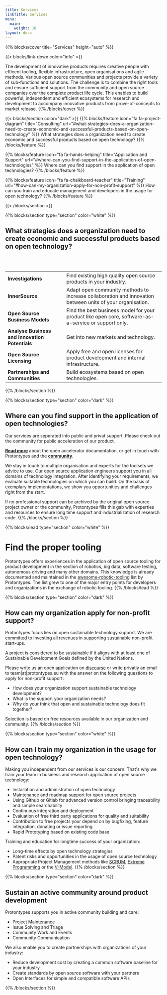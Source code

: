 ```yaml
---
title: Services
linkTitle: Services
menu:
  main:
    weight: 10
layout: docs
---
```


{{% blocks/cover title="Services" height="auto" %}}

{{< blocks/link-down color="info" >}}

The development of innovative products requires creative people with efficent tooling, flexible infrastructure, open organisations and agile methods. Various open source communities and projects provide a variety of sub-functions and solutions. The challenge is to combine the right tools and ensure sufficient support from the community and open source companies over the complete product life cycle. This enables to build powerful, independent and efficient ecosystems for research and development to accompany innovative products from prove-of-concepts to market release.
{{% /blocks/cover %}}

{{< blocks/section color="dark" >}}
{{% blocks/feature icon="fa fa-project-diagram" title="Consulting" url="#what-strategies-does-a-organization-need-to-create-economic-and-successful-products-based-on-open-technology" %}}
What strategies does a organization need to create economic and successful products based on open technology? {{% /blocks/feature %}}

{{% blocks/feature icon="fa fa-hands-helping" title="Application and Support" url="#where-can-you-find-support-in-the-application-of-open-technologies" %}}
Where can you find support in the application of open technologies?
{{% /blocks/feature %}}

{{% blocks/feature icon="fa fa-chalkboard-teacher" title="Training" url="#how-can-my-organization-apply-for-non-profit-support" %}}
How can you train and educate management and developers in the usage for open technology?
{{% /blocks/feature %}}



{{< /blocks/section >}}

{{% blocks/section type="section" color="white" %}}
## What strategies does a organization need to create economic and successful products based on open technology?

<br>
&nbsp      
<br/>

<table>
  <tr>
   <td><strong>Investigations</strong>
   </td>
   <td>Find existing high quality open source products in your industry.
   </td>
  </tr>
  <tr>
   <td><strong>InnerSource</strong>
   </td>
   <td>Adapt open community methods to increase collaboration and innovation between units of your organisation.
   </td>
  </tr>
  <tr>
   <td><strong>Open Source Business Models</strong>
   </td>
   <td>Find the best business model for your product like open core, software-as-a-service or support only.
   </td>
  </tr>
  <tr>
   <td><strong>Analyse Business and Innovation Potentials</strong>
   </td>
   <td>Get into new markets and technology.
   </td>
  </tr>
  <tr>
   <td><strong>Open Source Licensing</strong>
   </td>
   <td>Apply free and open licenses for product development and internal infrastructure.
   </td>
  </tr>
  <tr>
   <td><strong>Partnerships and Communities</strong>
   </td>
   <td>Build ecosystems based on open technologies.
   </td>
  </tr>
</table>
        

{{% /blocks/section %}}

{{% blocks/section type="section" color="dark" %}}
## Where can you find support in the application of open technologies?

Our services are seperated into public and privat support. Please check out the community for public acceleration of our product.

[**Read more**](/services/consulting/) about the open accelerator documentation, or get in touch with Protontypes and the [**community**](/community/).

 We stay in touch to multiple organisation and experts for the toolsets we advice to use. Our open source application engineers support you in all domains of technology integration. After identifying your requirements, we evaluate suitable technologies on which you can build. On the basis of exemplary implementations, we show you opportunities and challenges right from the start.

If no professional support can be archived by the original open source project owner or the community, Protontypes fills this gab with experties and resources to ensure long time support and industrialization of research code. 
{{% /blocks/section %}}


{{% blocks/lead type="section" color="white" %}}
# Find the proper tooling

Protontypes offers experiences in the application of open source tooling for product development in the section of robotics, big data, software testing, autonomous driving and many other domains.
This knowledge is already documented and maintained in the [awesome-robotic-tooling](https://github.com/Ly0n/awesome-robotic-tooling) list by Protontypes.
The list grew to one of the major entry points for developers and organizations in the exchange of robotic tooling.
{{% /blocks/lead %}}


{{% blocks/section type="section" color="dark" %}}
## How can my organization apply for non-profit support?

Protontypes focus lies on open sustainable technology support. We are committed to investing all revenues in supporting sustainable non-profit start-ups.

A project is considered to be sustainable if it aligns with at least one of Sustainable Development Goals defined by the United Nations.

Please write us an open application on [discourse](https://discourse.protontypes.eu/c/project-proposals-and-applications) or write privatly an email to team|at|protontypes.eu with the answer on the following questions to apply for non-profit support:

* How does your organization support sustainable technology development?
* What is the support your organization needs?
* Why do your think that open and sustainable technology does fit together?

Selection is based on free resources available in our organization and community.
{{% /blocks/section %}}


{{% blocks/section type="section" color="white" %}}
## How can I train my organization in the usage for open technology?
Making you independent from our services is our concern. That's why we train your team in business and research application of open source technology:

* Installation and administration of open technology
* Maintenance and roadmap support for open source projects 
* Using Github or Gitlab for advanced version control bringing traceability and simple searchability
* Continuous integration and deployment 
* Evaluation of free third party applications for quality and suitability
* Contribution to free projects your depend on by bugfixing, feature integration, donating or issue reporting
* Rapid Prototyping based on existing code base


Training and education for longtime success of your organization:

* Long-time effects by open technology strategies
* Patent risks and opportunities in the usage of open source technology
* Appropriate Project Management methods like [SCRUM](https://www.scrumguides.org/scrum-guide.html), [Extreme Programming](http://www.extremeprogramming.org/) or the [V-Model](https://en.wikipedia.org/wiki/V-Model).
{{% /blocks/section %}}

{{% blocks/section type="section" color="dark" %}}
## Sustain an active community around product development 

Protontypes supports you in active community building and care:

* Project Maintenance
* Issue Solving and Triage
* Community Work and Events
* Community Communication

We also enable you to create partnerships with organizations of your industry:

* Reduce development cost by creating a common software baseline for your industry
* Create standards by open source software with your partners
* Open Interfaces for simple and compatible software APIs


{{% /blocks/section %}}
